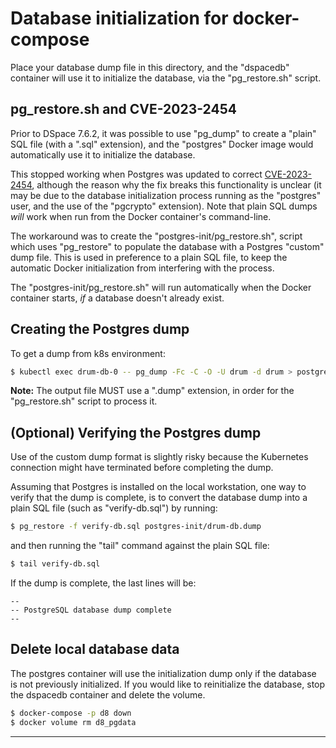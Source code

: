 # Database initialization for docker-compose

Place your database dump file in this directory, and the "dspacedb" container
will use it to initialize the database, via the "pg_restore.sh" script.

## pg_restore.sh and CVE-2023-2454

Prior to DSpace 7.6.2, it was possible to use "pg_dump" to create a "plain" SQL
file (with a ".sql" extension), and the "postgres" Docker image
would automatically use it to initialize the database.

This stopped working when Postgres was updated to correct
[CVE-2023-2454][CVE-2023-2454], although the reason why the fix breaks this
functionality is unclear (it may be due to the database initialization
process running as the "postgres" user, and the use of the "pgcrypto"
extension). Note that plain SQL dumps *will* work when run from the Docker
container's command-line.

The workaround was to create the "postgres-init/pg_restore.sh", script
which uses "pg_restore" to populate the database with a Postgres "custom" dump
file. This is used in preference to a plain SQL file, to keep the automatic
Docker initialization from interfering with the process.

The "postgres-init/pg_restore.sh" will run automatically when the Docker
container starts, *if* a database doesn't already exist.

## Creating the Postgres dump

To get a dump from k8s environment:

```zsh
$ kubectl exec drum-db-0 -- pg_dump -Fc -C -O -U drum -d drum > postgres-init/drum-db.dump
```

**Note:** The output file MUST use a ".dump" extension, in order for the
"pg_restore.sh" script to process it.

## (Optional) Verifying the Postgres dump

Use of the custom dump format is slightly risky because the Kubernetes
connection might have terminated before completing the dump.

Assuming that Postgres is installed on the local workstation, one way to
verify that the dump is complete, is to convert the database dump into a
plain SQL file (such as "verify-db.sql") by running:

```zsh
$ pg_restore -f verify-db.sql postgres-init/drum-db.dump
```

and then running the "tail" command against the plain SQL file:

```zsh
$ tail verify-db.sql
```

If the dump is complete, the last lines will be:

```text
--
-- PostgreSQL database dump complete
--
```

## Delete local database data

The postgres container will use the initialization dump only if the
database is not previously initialized. If you would like to reinitialize the
database, stop the dspacedb container and delete the volume.

```zsh
$ docker-compose -p d8 down
$ docker volume rm d8_pgdata
```

---
[CVE-2023-2454]: https://www.postgresql.org/support/security/CVE-2023-2454/

